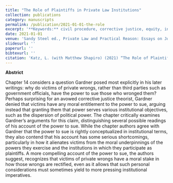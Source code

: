 ```yaml
---
title: "The Role of Plaintiffs in Private Law Institutions"
collection: publications
category: manuscripts
permalink: /publication/2021-01-01-the-role
excerpt: '**Keywords:** civil procedure, corrective justice, equity, institutions, offices and officials, power to sue, private law theory, property'
date: 2021-01-01
venue: 'Sandy Steel ed., Private Law and Practical Reason: Essays on John Gardner’s Private Law Theory'
slidesurl: ''
paperurl: ''
bibtexurl: ''
citation: 'Katz, L. (with Matthew Shapiro) (2021) “The Role of Plaintiffs in Private Law Institutions” in Sandy Steel ed., Private Law and Practical Reason: Essays on John Gardner’s Private Law Theory (OUP)'
---
```

**Abstrict**

Chapter 14 considers a question Gardner posed most explicitly in his later writings: why do victims of private wrongs, rather than third parties such as government officials, have the power to sue those who wronged them? Perhaps surprising for an avowed corrective justice theorist, Gardner denied that victims have any moral entitlement to the power to sue, arguing instead that granting them that power serves various institutional objectives, such as the dispersion of political power. The chapter critically examines Gardner’s arguments for this claim, distinguishing several possible readings of his account of the power to sue. While the chapter authors agree with Gardner that the power to sue is rightly conceptualized in institutional terms, they also contend that his account has some serious shortcomings, particularly in how it alienates victims from the moral underpinnings of the powers they exercise and the institutions in which they participate as plaintiffs. A more compelling account of the power to sue, the authors suggest, recognizes that victims of private wrongs have a moral stake in how those wrongs are rectified, even as it allows that such personal considerations must sometimes yield to more pressing institutional imperatives.
